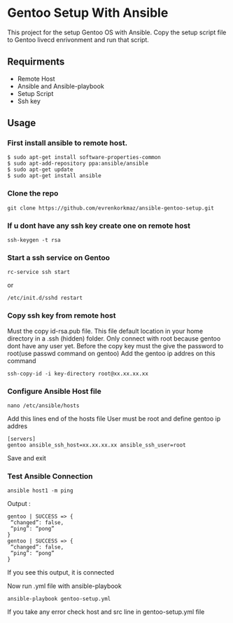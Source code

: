 # Gentoo Setup With Ansible 

This project for the setup Gentoo OS with Ansible. 
Copy the setup script file to Gentoo livecd enrivonment and run that script.

## Requirments

- Remote Host
- Ansible and Ansible-playbook
- Setup Script
- Ssh key

## Usage 

### First install ansible to remote host.

```
$ sudo apt-get install software-properties-common
$ sudo apt-add-repository ppa:ansible/ansible
$ sudo apt-get update
$ sudo apt-get install ansible
```
### Clone the repo

```
git clone https://github.com/evrenkorkmaz/ansible-gentoo-setup.git
```
### If u dont have any ssh key create one on remote host

```
ssh-keygen -t rsa
```
### Start a ssh service on Gentoo 
```
rc-service ssh start
```
or 
```
/etc/init.d/sshd restart
```
### Copy ssh key from remote host
Must the copy id-rsa.pub file.
This file default location in your home directory in a .ssh (hidden) folder.
Only connect with root because gentoo dont have any user yet. Before the copy key must the give the 
password to root(use passwd command on gentoo) 
Add the gentoo ip addres on this command

```
ssh-copy-id -i key-directory root@xx.xx.xx.xx
```
### Configure Ansible Host file 

```
nano /etc/ansible/hosts 
```
Add this lines end  of the hosts file 
User must be root and define gentoo ip addres
```
[servers]
gentoo ansible_ssh_host=xx.xx.xx.xx ansible_ssh_user=root
```
Save and exit

### Test Ansible Connection
```
ansible host1 -m ping 
```
Output :
```
gentoo | SUCCESS => {
 “changed”: false,
 “ping”: “pong”
}
gentoo | SUCCESS => {
 “changed”: false,
 “ping”: “pong”
}
```
If you see this output, it is connected

Now run .yml file with ansible-playbook
```
ansible-playbook gentoo-setup.yml
```
If you take any error check host and src line in gentoo-setup.yml file

